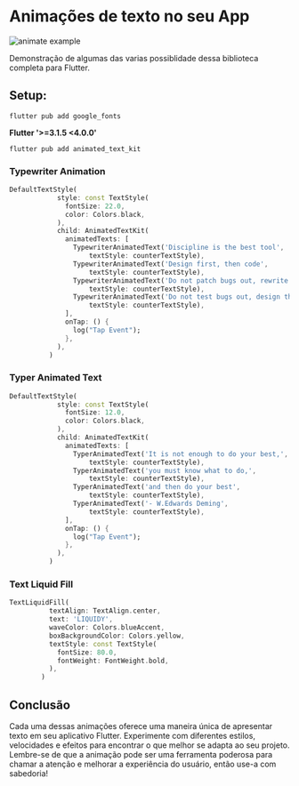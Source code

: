 # Animações de texto no seu App

![animate example](doc/animates_example.gif)

Demonstração de algumas das varias possiblidade dessa  biblioteca completa para Flutter.

## Setup:

```other
flutter pub add google_fonts
```

**Flutter '>=3.1.5 <4.0.0'**

```other
flutter pub add animated_text_kit
```

### Typewriter Animation

```dart
DefaultTextStyle(
            style: const TextStyle(
              fontSize: 22.0,
              color: Colors.black,
            ),
            child: AnimatedTextKit(
              animatedTexts: [
                TypewriterAnimatedText('Discipline is the best tool',
                    textStyle: counterTextStyle),
                TypewriterAnimatedText('Design first, then code',
                    textStyle: counterTextStyle),
                TypewriterAnimatedText('Do not patch bugs out, rewrite them',
                    textStyle: counterTextStyle),
                TypewriterAnimatedText('Do not test bugs out, design them out',
                    textStyle: counterTextStyle),
              ],
              onTap: () {
                log("Tap Event");
              },
            ),
          )
```

### Typer Animated Text

```dart
DefaultTextStyle(
            style: const TextStyle(
              fontSize: 12.0,
              color: Colors.black,
            ),
            child: AnimatedTextKit(
              animatedTexts: [
                TyperAnimatedText('It is not enough to do your best,',
                    textStyle: counterTextStyle),
                TyperAnimatedText('you must know what to do,',
                    textStyle: counterTextStyle),
                TyperAnimatedText('and then do your best',
                    textStyle: counterTextStyle),
                TyperAnimatedText('- W.Edwards Deming',
                    textStyle: counterTextStyle),
              ],
              onTap: () {
                log("Tap Event");
              },
            ),
          )
```

### Text Liquid Fill

```dart
TextLiquidFill(
          textAlign: TextAlign.center,
          text: 'LIQUIDY',
          waveColor: Colors.blueAccent,
          boxBackgroundColor: Colors.yellow,
          textStyle: const TextStyle(
            fontSize: 80.0,
            fontWeight: FontWeight.bold,
          ),
        )
```

## Conclusão

Cada uma dessas animações oferece uma maneira única de apresentar texto em seu aplicativo Flutter. Experimente com diferentes estilos, velocidades e efeitos para encontrar o que melhor se adapta ao seu projeto. Lembre-se de que a animação pode ser uma ferramenta poderosa para chamar a atenção e melhorar a experiência do usuário, então use-a com sabedoria!

